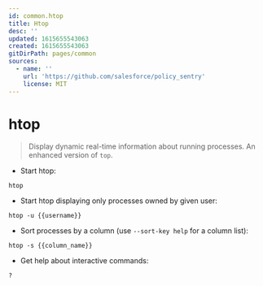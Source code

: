 ```yaml
---
id: common.htop
title: Htop
desc: ''
updated: 1615655543063
created: 1615655543063
gitDirPath: pages/common
sources:
  - name: ''
    url: 'https://github.com/salesforce/policy_sentry'
    license: MIT
---
```

# htop

> Display dynamic real-time information about running processes. An enhanced version of `top`.

- Start htop:

`htop`

- Start htop displaying only processes owned by given user:

`htop -u {{username}}`

- Sort processes by a column (use `--sort-key help` for a column list):

`htop -s {{column_name}}`

- Get help about interactive commands:

`?`

